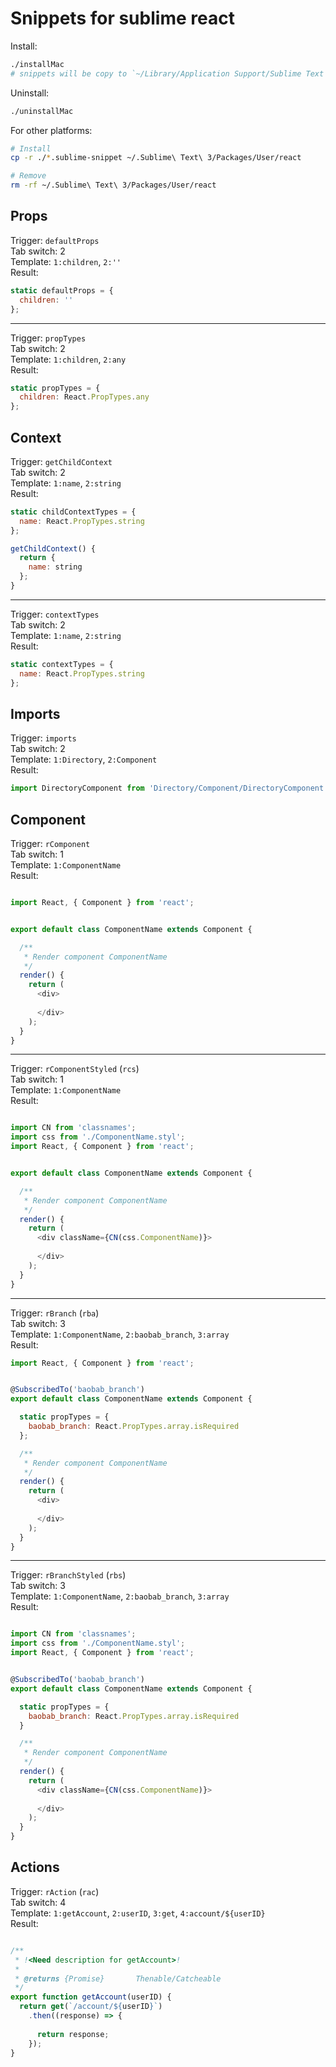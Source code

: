 # Snippets for sublime react

Install:

```bash
./installMac
# snippets will be copy to `~/Library/Application Support/Sublime Text 3/Packages/User/react`
```

Uninstall:

```bash
./uninstallMac
```


For other platforms:

```bash
# Install
cp -r ./*.sublime-snippet ~/.Sublime\ Text\ 3/Packages/User/react

# Remove
rm -rf ~/.Sublime\ Text\ 3/Packages/User/react
```


## Props

Trigger: `defaultProps`<br/>
Tab switch: 2<br/>
Template: `1:children`, `2:''`<br/>
Result:<br/>

```js
static defaultProps = {
  children: ''
};
```

---

Trigger: `propTypes`<br/>
Tab switch: 2<br/>
Template: `1:children`, `2:any`<br/>
Result:<br/>

```js
static propTypes = {
  children: React.PropTypes.any
};
```

## Context

Trigger: `getChildContext`<br/>
Tab switch: 2<br/>
Template: `1:name`, `2:string`<br/>
Result:<br/>

```js
static childContextTypes = {
  name: React.PropTypes.string
};

getChildContext() {
  return {
    name: string
  };
}
```

---

Trigger: `contextTypes`<br/>
Tab switch: 2<br/>
Template: `1:name`, `2:string`<br/>
Result:<br/>

```js
static contextTypes = {
  name: React.PropTypes.string
};
```

## Imports

Trigger: `imports`<br/>
Tab switch: 2<br/>
Template: `1:Directory`, `2:Component`<br/>
Result:<br/>

```js
import DirectoryComponent from 'Directory/Component/DirectoryComponent';
```

## Component

Trigger: `rComponent`<br/>
Tab switch: 1<br/>
Template: `1:ComponentName`<br/>
Result: <br/>

```js

import React, { Component } from 'react';


export default class ComponentName extends Component {

  /**
   * Render component ComponentName
   */
  render() {
    return (
      <div>
        
      </div>
    );
  }
}

```

---

Trigger: `rComponentStyled` (`rcs`)<br/>
Tab switch: 1<br/>
Template: `1:ComponentName`<br/>
Result:<br/>

```js

import CN from 'classnames';
import css from './ComponentName.styl';
import React, { Component } from 'react';


export default class ComponentName extends Component {

  /**
   * Render component ComponentName
   */
  render() {
    return (
      <div className={CN(css.ComponentName)}>
        
      </div>
    );
  }
}

```

---

Trigger: `rBranch` (`rba`)<br/>
Tab switch: 3<br/>
Template: `1:ComponentName`, `2:baobab_branch`, `3:array`<br/>
Result:<br/>

```js
import React, { Component } from 'react';


@SubscribedTo('baobab_branch')
export default class ComponentName extends Component {

  static propTypes = {
    baobab_branch: React.PropTypes.array.isRequired
  };

  /**
   * Render component ComponentName
   */
  render() {
    return (
      <div>
        
      </div>
    );
  }
}

```

---

Trigger: `rBranchStyled` (`rbs`)<br/>
Tab switch: 3<br/>
Template: `1:ComponentName`, `2:baobab_branch`, `3:array`<br/>
Result:<br/>

```js

import CN from 'classnames';
import css from './ComponentName.styl';
import React, { Component } from 'react';


@SubscribedTo('baobab_branch')
export default class ComponentName extends Component {

  static propTypes = {
    baobab_branch: React.PropTypes.array.isRequired
  }

  /**
   * Render component ComponentName
   */
  render() {
    return (
      <div className={CN(css.ComponentName)}>
        
      </div>
    );
  }
}

```

## Actions

Trigger: `rAction` (`rac`)<br/>
Tab switch: 4<br/>
Template: `1:getAccount`, `2:userID`, `3:get`, `4:account/${userID}`<br/>
Result:<br/>

```js

/**
 * !<Need description for getAccount>!
 *
 * @returns {Promise}       Thenable/Catcheable
 */
export function getAccount(userID) {
  return get(`/account/${userID}`)
    .then((response) => {
      
      return response;
    });
}

```
